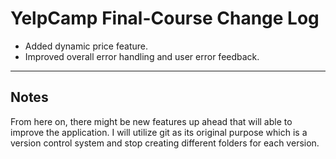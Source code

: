 # YelpCamp Final-Course Change Log

* Added dynamic price feature.
* Improved overall error handling and user error feedback.

---

## Notes

From here on, there might be new features up ahead that will able to improve the application. I will utilize git as its original purpose which is a version control system and stop creating different folders for each version.